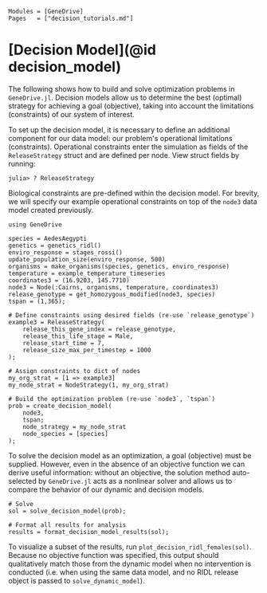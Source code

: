 ```@index
Modules = [GeneDrive]
Pages   = ["decision_tutorials.md"]
```
# [Decision Model](@id decision_model)

The following shows how to build and solve optimization problems in `GeneDrive.jl`. Decision models allow us to determine the best (optimal) strategy for achieving a goal (objective), taking into account the limitations (constraints) of our system of interest.

To set up the decision model, it is necessary to define an additional component for our data model: our problem's operational limitations (constraints). Operational constraints enter the simulation as fields of the `ReleaseStrategy` struct and are defined per node. View struct fields by running:
```
julia> ? ReleaseStrategy
```
Biological constraints are pre-defined within the decision model. For brevity, we will specify our example operational constraints on top of the `node3` data model created previously.
``` @setup decision_example
using GeneDrive

species = AedesAegypti
genetics = genetics_ridl()
enviro_response = stages_rossi()
update_population_size(enviro_response, 500)
organisms = make_organisms(species, genetics, enviro_response)
temperature = example_temperature_timeseries
coordinates3 = (16.9203, 145.7710)
node3 = Node(:Cairns, organisms, temperature, coordinates3)
release_genotype = get_homozygous_modified(node3, species)
tspan = (1,365);
```

```@example decision_example
# Define constraints using desired fields (re-use `release_genotype`)
example3 = ReleaseStrategy(
    release_this_gene_index = release_genotype,
    release_this_life_stage = Male, 
    release_start_time = 7,
    release_size_max_per_timestep = 1000
); 

# Assign constraints to dict of nodes
my_org_strat = [1 => example3]
my_node_strat = NodeStrategy(1, my_org_strat)

# Build the optimization problem (re-use `node3`, `tspan`)
prob = create_decision_model(
    node3, 
    tspan; 
    node_strategy = my_node_strat
    node_species = [species]
);
```

To solve the decision model as an optimization, a goal (objective) must be supplied. However, even in the absence of an objective function we can derive useful information: without an objective, the solution method auto-selected by `GeneDrive.jl` acts as a nonlinear solver and allows us to compare the behavior of our dynamic and decision models.
```@example decision_example
# Solve
sol = solve_decision_model(prob);

# Format all results for analysis
results = format_decision_model_results(sol);
```
To visualize a subset of the results, run `plot_decision_ridl_females(sol)`. Because no objective function was specified, this output should qualitatively match those from the dynamic model when no intervention is conducted (i.e. when using the same data model, and no RIDL release object is passed to `solve_dynamic_model`).
